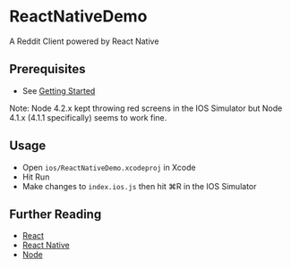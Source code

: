 # ReactNativeDemo

A Reddit Client powered by React Native

## Prerequisites

  - See [Getting Started](https://facebook.github.io/react-native/docs/getting-started.html#content)

Note: Node 4.2.x kept throwing red screens in the IOS Simulator but Node 4.1.x (4.1.1 specifically) seems to work fine.

## Usage
  - Open `ios/ReactNativeDemo.xcodeproj` in Xcode
  - Hit Run
  - Make changes to `index.ios.js` then hit ⌘R in the IOS Simulator
  
## Further Reading
  - [React](https://facebook.github.io/react/)
  - [React Native](https://facebook.github.io/react-native/)
  - [Node](https://nodejs.org/)
